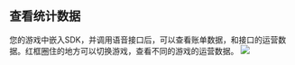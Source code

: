 ## 查看统计数据
您的游戏中嵌入SDK，并调用语音接口后，可以查看账单数据，和接口的运营数据。红框圈住的地方可以切换游戏，查看不同的游戏的运营数据。
![](https://mc.qcloudimg.com/static/img/f6f451a2eb57236f77898384999457a0/image.png)
